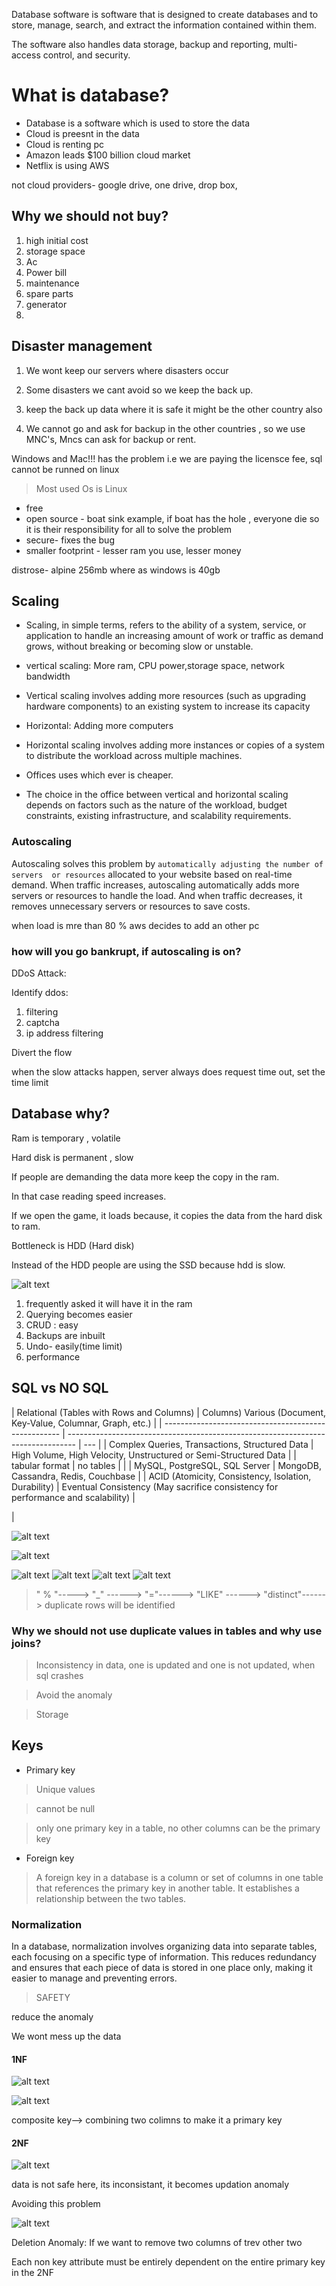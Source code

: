 Database software is software that is designed to create databases and to store, manage, search, and extract the information contained within them.

The software also handles data storage, backup and reporting, multi-access control, and security.

# What is database?

- Database is a software which is used to store the data
- Cloud is preesnt in the data
- Cloud is renting pc
- Amazon leads $100 billion cloud market
- Netflix is using AWS

not cloud providers- google drive, one drive, drop box,

## Why we should not buy?

1. high initial cost
2. storage space
3. Ac
4. Power bill
5. maintenance
6. spare parts
7. generator
8.

## Disaster management

1. We wont keep our servers where disasters occur

2. Some disasters we cant avoid so we keep the back up.

3. keep the back up data where it is safe it might be the other country also

4. We cannot go and ask for backup in the other countries , so we use MNC's, Mncs can ask for backup or rent.

Windows and Mac!!! has the problem i.e we are paying the licensce fee, sql cannot be runned on linux

> Most used Os is Linux

- free
- open source - boat sink example, if boat has the hole , everyone die so it is their responsibility for all to solve the problem
- secure- fixes the bug
- smaller footprint - lesser ram you use, lesser money

distrose- alpine 256mb where as windows is 40gb

## Scaling

- Scaling, in simple terms, refers to the ability of a system, service, or application to handle an increasing amount of work or traffic as demand grows, without breaking or becoming slow or unstable.

- vertical scaling: More ram, CPU power,storage space, network bandwidth

- Vertical scaling involves adding more resources (such as upgrading hardware components) to an existing system to increase its capacity

- Horizontal: Adding more computers

- Horizontal scaling involves adding more instances or copies of a system to distribute the workload across multiple machines.

- Offices uses which ever is cheaper.

- The choice in the office between vertical and horizontal scaling depends on factors such as the nature of the workload, budget constraints, existing infrastructure, and scalability requirements.

### Autoscaling

Autoscaling solves this problem by `automatically adjusting the number of servers  or resources` allocated to your website based on real-time demand. When traffic increases, autoscaling automatically adds more servers or resources to handle the load. And when traffic decreases, it removes unnecessary servers or resources to save costs.

when load is mre than 80 % aws decides to add an other pc

### how will you go bankrupt, if autoscaling is on?

DDoS Attack:

Identify ddos:

1. filtering
2. captcha
3. ip address filtering

Divert the flow

when the slow attacks happen, server always does request time out, set the time limit

## Database why?

Ram is temporary , volatile

Hard disk is permanent , slow

If people are demanding the data more keep the copy in the ram.

In that case reading speed increases.

If we open the game, it loads because, it copies the data from the hard disk to ram.

Bottleneck is HDD (Hard disk)

Instead of the HDD people are using the SSD because hdd is slow.

![alt text](image.png)

1. frequently asked it will have it in the ram
2. Querying becomes easier
3. CRUD : easy
4. Backups are inbuilt
5. Undo- easily(time limit)
6. performance

## SQL vs NO SQL

| Relational (Tables with Rows and Columns)            | Columns) Various (Document, Key-Value, Columnar, Graph, etc.)                    |
| ---------------------------------------------------- | -------------------------------------------------------------------------------- | --- |
| Complex Queries, Transactions, Structured Data       | High Volume, High Velocity, Unstructured or Semi-Structured Data                 |
| tabular format                                       | no tables                                                                        |     |
| MySQL, PostgreSQL, SQL Server                        | MongoDB, Cassandra, Redis, Couchbase                                             |
| ACID (Atomicity, Consistency, Isolation, Durability) | Eventual Consistency (May sacrifice consistency for performance and scalability) |

|

![alt text](image-1.png)

![alt text](image-8.png)

![alt text](image-9.png)
![alt text](image-10.png)
![alt text](image-11.png)
![alt text](image-12.png)

> " % "----->
> "\_" ------>
> "="------>
> "LIKE" ------>
> "distinct"------> duplicate rows will be identified

### Why we should not use duplicate values in tables and why use joins?

> Inconsistency in data, one is updated and one is not updated, when sql crashes

> Avoid the anomaly

> Storage

## Keys

- Primary key

> Unique values

> cannot be null

> only one primary key in a table, no other columns can be the primary key

- Foreign key

> A foreign key in a database is a column or set of columns in one table that references the primary key in another table. It establishes a relationship between the two tables.

### Normalization

In a database, normalization involves organizing data into separate tables, each focusing on a specific type of information. This reduces redundancy and ensures that each piece of data is stored in one place only, making it easier to manage and preventing errors.

> SAFETY

reduce the anomaly

We wont mess up the data

#### 1NF

![alt text](image-14.png)

![alt text](image-15.png)

composite key--> combining two colimns to make it a primary key

#### 2NF

![alt text](image-16.png)

data is not safe here, its inconsistant,
it becomes updation anomaly

Avoiding this problem

![alt text](image-17.png)

Deletion Anomaly:
If we want to remove two columns of trev other two

Each non key attribute must be entirely dependent on the entire primary key in the 2NF
